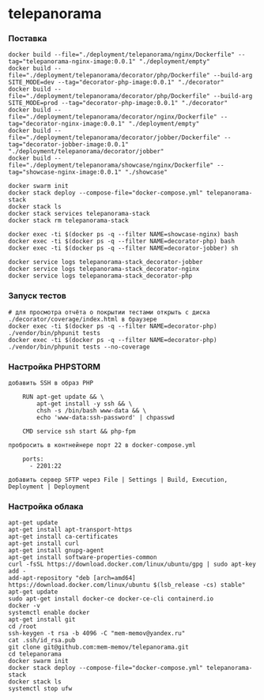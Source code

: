 # telepanorama

### Поставка

    docker build --file="./deployment/telepanorama/nginx/Dockerfile" --tag="telepanorama-nginx-image:0.0.1" "./deployment/empty"
    docker build --file="./deployment/telepanorama/decorator/php/Dockerfile" --build-arg SITE_MODE=dev --tag="decorator-php-image:0.0.1" "./decorator"
    docker build --file="./deployment/telepanorama/decorator/php/Dockerfile" --build-arg SITE_MODE=prod --tag="decorator-php-image:0.0.1" "./decorator"
    docker build --file="./deployment/telepanorama/decorator/nginx/Dockerfile" --tag="decorator-nginx-image:0.0.1" "./deployment/empty"
    docker build --file="./deployment/telepanorama/decorator/jobber/Dockerfile" --tag="decorator-jobber-image:0.0.1" "./deployment/telepanorama/decorator/jobber"
    docker build --file="./deployment/telepanorama/showcase/nginx/Dockerfile" --tag="showcase-nginx-image:0.0.1" "./showcase"
    
    docker swarm init
    docker stack deploy --compose-file="docker-compose.yml" telepanorama-stack
    docker stack ls
    docker stack services telepanorama-stack
    docker stack rm telepanorama-stack
    
    docker exec -ti $(docker ps -q --filter NAME=showcase-nginx) bash
    docker exec -ti $(docker ps -q --filter NAME=decorator-php) bash
    docker exec -ti $(docker ps -q --filter NAME=decorator-jobber) sh
    
    docker service logs telepanorama-stack_decorator-jobber
    docker service logs telepanorama-stack_decorator-nginx
    docker service logs telepanorama-stack_decorator-php
    
### Запуск тестов

    # для просмотра отчёта о покрытии тестами открыть с диска ./decorator/coverage/index.html в браузере
    docker exec -ti $(docker ps -q --filter NAME=decorator-php) ./vendor/bin/phpunit tests 
    docker exec -ti $(docker ps -q --filter NAME=decorator-php) ./vendor/bin/phpunit tests --no-coverage
    
### Настройка PHPSTORM

    добавить SSH в образ PHP
    
        RUN apt-get update && \
            apt-get install -y ssh && \
            chsh -s /bin/bash www-data && \
            echo 'www-data:ssh-password' | chpasswd
            
        CMD service ssh start && php-fpm
        
    пробросить в контнейнере порт 22 в docker-compose.yml
    
        ports:
          - 2201:22
          
    добавить сервер SFTP через File | Settings | Build, Execution, Deployment | Deployment
    
 ### Настройка облака
 
    apt-get update
    apt-get install apt-transport-https 
    apt-get install ca-certificates 
    apt-get install curl 
    apt-get install gnupg-agent 
    apt-get install software-properties-common
    curl -fsSL https://download.docker.com/linux/ubuntu/gpg | sudo apt-key add -
    add-apt-repository "deb [arch=amd64] https://download.docker.com/linux/ubuntu $(lsb_release -cs) stable"
    apt-get update
    sudo apt-get install docker-ce docker-ce-cli containerd.io
    docker -v
    systemctl enable docker
    apt-get install git
    cd /root
    ssh-keygen -t rsa -b 4096 -C "mem-memov@yandex.ru"
    cat .ssh/id_rsa.pub
    git clone git@github.com:mem-memov/telepanorama.git
    cd telepanorama
    docker swarm init
    docker stack deploy --compose-file="docker-compose.yml" telepanorama-stack
    docker stack ls
    systemctl stop ufw
    
    
    